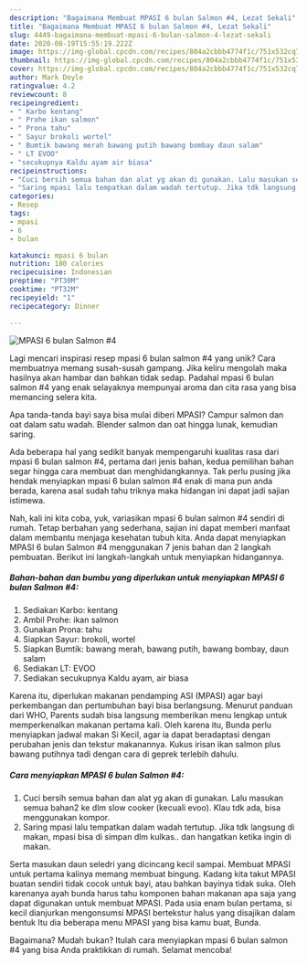 ```yaml
---
description: "Bagaimana Membuat MPASI 6 bulan Salmon #4, Lezat Sekali"
title: "Bagaimana Membuat MPASI 6 bulan Salmon #4, Lezat Sekali"
slug: 4449-bagaimana-membuat-mpasi-6-bulan-salmon-4-lezat-sekali
date: 2020-08-19T15:55:19.222Z
image: https://img-global.cpcdn.com/recipes/804a2cbbb4774f1c/751x532cq70/mpasi-6-bulan-salmon-4-foto-resep-utama.jpg
thumbnail: https://img-global.cpcdn.com/recipes/804a2cbbb4774f1c/751x532cq70/mpasi-6-bulan-salmon-4-foto-resep-utama.jpg
cover: https://img-global.cpcdn.com/recipes/804a2cbbb4774f1c/751x532cq70/mpasi-6-bulan-salmon-4-foto-resep-utama.jpg
author: Mark Doyle
ratingvalue: 4.2
reviewcount: 8
recipeingredient:
- " Karbo kentang"
- " Prohe ikan salmon"
- " Prona tahu"
- " Sayur brokoli wortel"
- " Bumtik bawang merah bawang putih bawang bombay daun salam"
- " LT EVOO"
- "secukupnya Kaldu ayam air biasa"
recipeinstructions:
- "Cuci bersih semua bahan dan alat yg akan di gunakan. Lalu masukan semua bahan2 ke dlm slow cooker (kecuali evoo). Klau tdk ada, bisa menggunakan kompor."
- "Saring mpasi lalu tempatkan dalam wadah tertutup. Jika tdk langsung di makan, mpasi bisa di simpan dlm kulkas.. dan hangatkan ketika ingin di makan."
categories:
- Resep
tags:
- mpasi
- 6
- bulan

katakunci: mpasi 6 bulan 
nutrition: 180 calories
recipecuisine: Indonesian
preptime: "PT30M"
cooktime: "PT32M"
recipeyield: "1"
recipecategory: Dinner

---
```



![MPASI 6 bulan Salmon #4](https://img-global.cpcdn.com/recipes/804a2cbbb4774f1c/751x532cq70/mpasi-6-bulan-salmon-4-foto-resep-utama.jpg)

Lagi mencari inspirasi resep mpasi 6 bulan salmon #4 yang unik? Cara membuatnya memang susah-susah gampang. Jika keliru mengolah maka hasilnya akan hambar dan bahkan tidak sedap. Padahal mpasi 6 bulan salmon #4 yang enak selayaknya mempunyai aroma dan cita rasa yang bisa memancing selera kita.

Apa tanda-tanda bayi saya bisa mulai diberi MPASI? Campur salmon dan oat dalam satu wadah. Blender salmon dan oat hingga lunak, kemudian saring.

Ada beberapa hal yang sedikit banyak mempengaruhi kualitas rasa dari mpasi 6 bulan salmon #4, pertama dari jenis bahan, kedua pemilihan bahan segar hingga cara membuat dan menghidangkannya. Tak perlu pusing jika hendak menyiapkan mpasi 6 bulan salmon #4 enak di mana pun anda berada, karena asal sudah tahu triknya maka hidangan ini dapat jadi sajian istimewa.


Nah, kali ini kita coba, yuk, variasikan mpasi 6 bulan salmon #4 sendiri di rumah. Tetap berbahan yang sederhana, sajian ini dapat memberi manfaat dalam membantu menjaga kesehatan tubuh kita. Anda dapat menyiapkan MPASI 6 bulan Salmon #4 menggunakan 7 jenis bahan dan 2 langkah pembuatan. Berikut ini langkah-langkah untuk menyiapkan hidangannya.

<!--inarticleads1-->

##### Bahan-bahan dan bumbu yang diperlukan untuk menyiapkan MPASI 6 bulan Salmon #4:

1. Sediakan  Karbo: kentang
1. Ambil  Prohe: ikan salmon
1. Gunakan  Prona: tahu
1. Siapkan  Sayur: brokoli, wortel
1. Siapkan  Bumtik: bawang merah, bawang putih, bawang bombay, daun salam
1. Sediakan  LT: EVOO
1. Sediakan secukupnya Kaldu ayam, air biasa


Karena itu, diperlukan makanan pendamping ASI (MPASI) agar bayi perkembangan dan pertumbuhan bayi bisa berlangsung. Menurut panduan dari WHO, Parents sudah bisa langsung memberikan menu lengkap untuk memperkenalkan makanan pertama kali. Oleh karena itu, Bunda perlu menyiapkan jadwal makan Si Kecil, agar ia dapat beradaptasi dengan perubahan jenis dan tekstur makanannya. Kukus irisan ikan salmon plus bawang putihnya tadi dengan cara di geprek terlebih dahulu. 

<!--inarticleads2-->

##### Cara menyiapkan MPASI 6 bulan Salmon #4:

1. Cuci bersih semua bahan dan alat yg akan di gunakan. Lalu masukan semua bahan2 ke dlm slow cooker (kecuali evoo). Klau tdk ada, bisa menggunakan kompor.
1. Saring mpasi lalu tempatkan dalam wadah tertutup. Jika tdk langsung di makan, mpasi bisa di simpan dlm kulkas.. dan hangatkan ketika ingin di makan.


Serta masukan daun seledri yang dicincang kecil sampai. Membuat MPASI untuk pertama kalinya memang membuat bingung. Kadang kita takut MPASI buatan sendiri tidak cocok untuk bayi, atau bahkan bayinya tidak suka. Oleh karenanya ayah bunda harus tahu komponen bahan makanan apa saja yang dapat digunakan untuk membuat MPASI. Pada usia enam bulan pertama, si kecil dianjurkan mengonsumsi MPASI bertekstur halus yang disajikan dalam bentuk Itu dia beberapa menu MPASI yang bisa kamu buat, Bunda. 

Bagaimana? Mudah bukan? Itulah cara menyiapkan mpasi 6 bulan salmon #4 yang bisa Anda praktikkan di rumah. Selamat mencoba!
